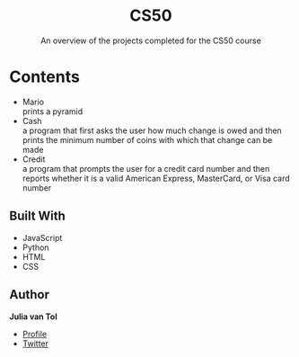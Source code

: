 <h1 align="center"><project-name>CS50</h1>

<p align="center"><project-description>An overview of the projects completed for the CS50 course</p>

# Contents
- Mario <br>
prints a pyramid
- Cash <br>
a program that first asks the user how much change is owed and then prints the minimum number of coins with which that change can be made
- Credit <br>
a program that prompts the user for a credit card number and then reports whether it is a valid American Express, MasterCard, or Visa card number

## Built With

- JavaScript
- Python
- HTML
- CSS


## Author

**Julia van Tol**

- [Profile](https://github.com/juliavantol "Julia van Tol")
- [Twitter](https://twitter.com/moonlaneyy "Come say hi")

